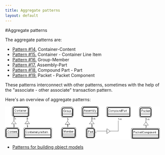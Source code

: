 ```yaml
---
title: Aggregate patterns
layout: default
---
```


#Aggregate patterns

The aggregate patterns are:


* [Pattern #14.](./14-container-content-pattern-aggregate-patterns.md) Container-Content
* [Pattern #15.](./15-container-container-line-item-pattern-aggregate-patterns.md) Container - Container Line Item
* [Pattern #16.](./16-group-member-pattern-aggregate-patterns.md) Group-Member
* [Pattern #17.](./17-assembly-part-pattern-aggregate-patterns.md) Assembly-Part
* [Pattern #18.](./18-compound-part-part-pattern-aggregate-patterns.md) Compound Part - Part
* [Pattern #19.](./19-packet-packet-component-pattern-aggregate-patterns.md) Packet - Packet Component

These patterns interconnect with other patterns, sometimes with the help of the
&quot;associate - other associate&quot; transaction pattern.


Here's an overview of aggregate patterns:


 ![Strpat00000017.gif](./img/Strpat00000017.gif)


* [Patterns for building object models](./patterns-for-building-object-models.md)
